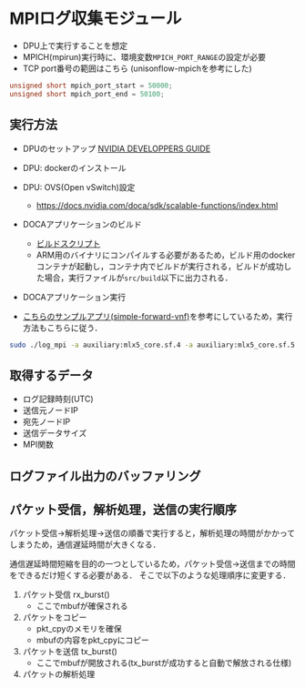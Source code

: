 # MPIログ収集モジュール

- DPU上で実行することを想定
- MPICH(mpirun)実行時に、環境変数`MPICH_PORT_RANGE`の設定が必要
- TCP port番号の範囲はこちら (unisonflow-mpichを参考にした)
```c
unsigned short mpich_port_start = 50000;
unsigned short mpich_port_end = 50100;
```

## 実行方法
- DPUのセットアップ [NVIDIA DEVELOPPERS GUIDE](https://docs.nvidia.com/doca/sdk/installation-guide/index.html)
- DPU: dockerのインストール
- DPU: OVS(Open vSwitch)設定
  - https://docs.nvidia.com/doca/sdk/scalable-functions/index.html

- DOCAアプリケーションのビルド
  - [ビルドスクリプト](./build.sh)
  - ARM用のバイナリにコンパイルする必要があるため，ビルド用のdockerコンテナが起動し，コンテナ内でビルドが実行される，ビルドが成功した場合，実行ファイルが`src/build`以下に出力される．

- DOCAアプリケーション実行
- [こちらのサンプルアプリ(simple-forward-vnf)](https://docs.nvidia.com/doca/sdk/simple-forward/index.html)を参考にしているため，実行方法もこちらに従う．
```bash
sudo ./log_mpi -a auxiliary:mlx5_core.sf.4 -a auxiliary:mlx5_core.sf.5 -- --nr_queues=2 --log_level=8 
```

## 取得するデータ
- ログ記録時刻(UTC)
- 送信元ノードIP
- 宛先ノードIP
- 送信データサイズ
- MPI関数

## ログファイル出力のバッファリング

## パケット受信，解析処理，送信の実行順序
パケット受信→解析処理→送信の順番で実行すると，解析処理の時間がかかってしまうため，通信遅延時間が大きくなる．

通信遅延時間短縮を目的の一つとしているため，パケット受信→送信までの時間をできるだけ短くする必要がある．
そこで以下のような処理順序に変更する．

1. パケット受信 rx_burst()
    - ここでmbufが確保される
2. パケットをコピー　
    - pkt_cpyのメモリを確保
    - mbufの内容をpkt_cpyにコピー
3. パケットを送信 tx_burst()
    - ここでmbufが開放される(tx_burstが成功すると自動で解放される仕様)
4. パケットの解析処理
